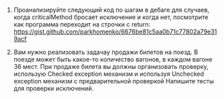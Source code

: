 1. Проанализируйте следующий код по шагам в дебаге для случаев, когда criticalMethod бросает
исключение и когда нет, посмотрите как программа переходит на строчки с return:
    https://gist.github.com/parkhomenko/6676be81c5aa0b71c77802a79e319acf

2. Вам нужно реализовать задачау продажи билетов на поезд. В поезде может быть какое-то
количество вагонов, в каждом вагоне 36 мест. При продаже билета вы должны организовать проверку,
использую Checked exception механизм и используя Unchecked exception механизм с предварительной проверкой
Напишите тесты для проверки исключений.